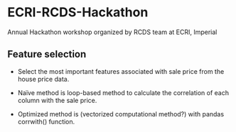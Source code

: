# ECRI-RCDS-Hackathon
Annual Hackathon workshop organized by RCDS team at ECRI, Imperial

## Feature selection

- Select the most important features associated with sale price from the house price data.

- Naïve method is loop-based method to calculate the correlation of each column with the sale price.

- Optimized method is (vectorized computational method?) with pandas corrwith() function.
